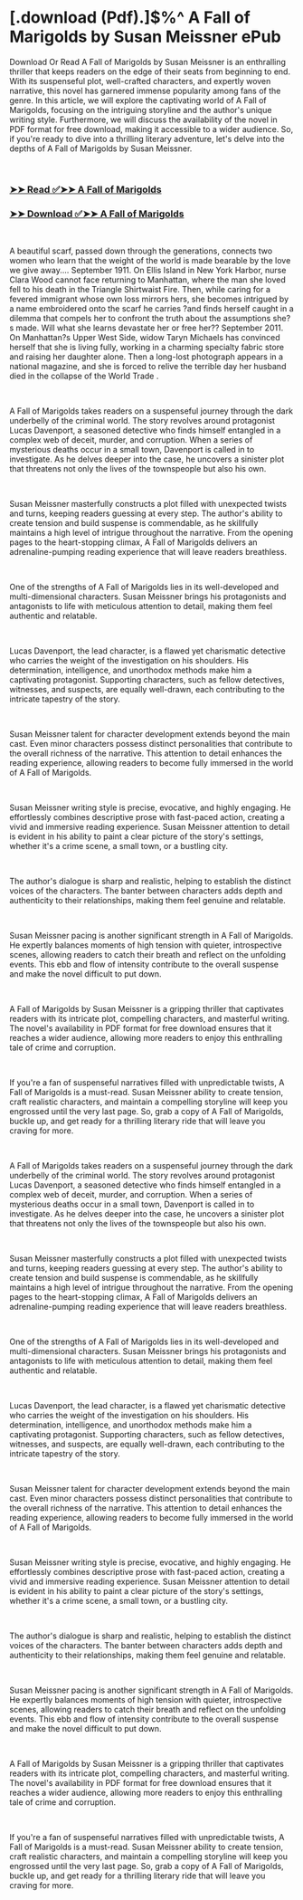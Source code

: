 # [.download (Pdf).]$%^ A Fall of Marigolds by Susan Meissner ePub

<p>Download Or Read A Fall of Marigolds by Susan Meissner is an enthralling thriller that keeps readers on the edge of their seats from beginning to end. With its suspenseful plot, well-crafted characters, and expertly woven narrative, this novel has garnered immense popularity among fans of the genre. In this article, we will explore the captivating world of A Fall of Marigolds, focusing on the intriguing storyline and the author's unique writing style. Furthermore, we will discuss the availability of the novel in PDF format for free download, making it accessible to a wider audience. So, if you're ready to dive into a thrilling literary adventure, let's delve into the depths of A Fall of Marigolds by Susan Meissner.</p>
<p>&nbsp;</p>

### [➤➤ Read ✅➤➤ A Fall of Marigolds](https://realpdfbooksdrive.blogspot.com/id/18114142)

### [➤➤ Download ✅➤➤ A Fall of Marigolds](https://realpdfbooksdrive.blogspot.com/id/18114142)

<p>&nbsp;</p>
<p>A beautiful scarf, passed down through the generations, connects two women who learn that the weight of the world is made bearable by the love we give away.... September 1911. On Ellis Island in New York Harbor, nurse Clara Wood cannot face returning to Manhattan, where the man she loved fell to his death in the Triangle Shirtwaist Fire. Then, while caring for a fevered immigrant whose own loss mirrors hers, she becomes intrigued by a name embroidered onto the scarf he carries ?and finds herself caught in a dilemma that compels her to confront the truth about the assumptions she?s made. Will what she learns devastate her or free her?? September 2011. On Manhattan?s Upper West Side, widow Taryn Michaels has convinced herself that she is living fully, working in a charming specialty fabric store and raising her daughter alone. Then a long-lost photograph appears in a national magazine, and she is forced to relive the terrible day her husband died in the collapse of the World Trade .</p>
<p>&nbsp;</p>
<p>A Fall of Marigolds takes readers on a suspenseful journey through the dark underbelly of the criminal world. The story revolves around protagonist Lucas Davenport, a seasoned detective who finds himself entangled in a complex web of deceit, murder, and corruption. When a series of mysterious deaths occur in a small town, Davenport is called in to investigate. As he delves deeper into the case, he uncovers a sinister plot that threatens not only the lives of the townspeople but also his own.</p>
<p>&nbsp;</p>
<p>Susan Meissner masterfully constructs a plot filled with unexpected twists and turns, keeping readers guessing at every step. The author's ability to create tension and build suspense is commendable, as he skillfully maintains a high level of intrigue throughout the narrative. From the opening pages to the heart-stopping climax, A Fall of Marigolds delivers an adrenaline-pumping reading experience that will leave readers breathless.</p>
<p>&nbsp;</p>
<p>One of the strengths of A Fall of Marigolds lies in its well-developed and multi-dimensional characters. Susan Meissner brings his protagonists and antagonists to life with meticulous attention to detail, making them feel authentic and relatable.</p>
<p>&nbsp;</p>
<p>Lucas Davenport, the lead character, is a flawed yet charismatic detective who carries the weight of the investigation on his shoulders. His determination, intelligence, and unorthodox methods make him a captivating protagonist. Supporting characters, such as fellow detectives, witnesses, and suspects, are equally well-drawn, each contributing to the intricate tapestry of the story.</p>
<p>&nbsp;</p>
<p>Susan Meissner talent for character development extends beyond the main cast. Even minor characters possess distinct personalities that contribute to the overall richness of the narrative. This attention to detail enhances the reading experience, allowing readers to become fully immersed in the world of A Fall of Marigolds.</p>
<p>&nbsp;</p>
<p>Susan Meissner writing style is precise, evocative, and highly engaging. He effortlessly combines descriptive prose with fast-paced action, creating a vivid and immersive reading experience. Susan Meissner attention to detail is evident in his ability to paint a clear picture of the story's settings, whether it's a crime scene, a small town, or a bustling city.</p>
<p>&nbsp;</p>
<p>The author's dialogue is sharp and realistic, helping to establish the distinct voices of the characters. The banter between characters adds depth and authenticity to their relationships, making them feel genuine and relatable.</p>
<p>&nbsp;</p>
<p>Susan Meissner pacing is another significant strength in A Fall of Marigolds. He expertly balances moments of high tension with quieter, introspective scenes, allowing readers to catch their breath and reflect on the unfolding events. This ebb and flow of intensity contribute to the overall suspense and make the novel difficult to put down.</p>
<p>&nbsp;</p>
<p>A Fall of Marigolds by Susan Meissner is a gripping thriller that captivates readers with its intricate plot, compelling characters, and masterful writing. The novel's availability in PDF format for free download ensures that it reaches a wider audience, allowing more readers to enjoy this enthralling tale of crime and corruption.</p>
<p>&nbsp;</p>
<p>If you're a fan of suspenseful narratives filled with unpredictable twists, A Fall of Marigolds is a must-read. Susan Meissner ability to create tension, craft realistic characters, and maintain a compelling storyline will keep you engrossed until the very last page. So, grab a copy of A Fall of Marigolds, buckle up, and get ready for a thrilling literary ride that will leave you craving for more.</p>
<p>&nbsp;</p>
<p>A Fall of Marigolds takes readers on a suspenseful journey through the dark underbelly of the criminal world. The story revolves around protagonist Lucas Davenport, a seasoned detective who finds himself entangled in a complex web of deceit, murder, and corruption. When a series of mysterious deaths occur in a small town, Davenport is called in to investigate. As he delves deeper into the case, he uncovers a sinister plot that threatens not only the lives of the townspeople but also his own.</p>
<p>&nbsp;</p>
<p>Susan Meissner masterfully constructs a plot filled with unexpected twists and turns, keeping readers guessing at every step. The author's ability to create tension and build suspense is commendable, as he skillfully maintains a high level of intrigue throughout the narrative. From the opening pages to the heart-stopping climax, A Fall of Marigolds delivers an adrenaline-pumping reading experience that will leave readers breathless.</p>
<p>&nbsp;</p>
<p>One of the strengths of A Fall of Marigolds lies in its well-developed and multi-dimensional characters. Susan Meissner brings his protagonists and antagonists to life with meticulous attention to detail, making them feel authentic and relatable.</p>
<p>&nbsp;</p>
<p>Lucas Davenport, the lead character, is a flawed yet charismatic detective who carries the weight of the investigation on his shoulders. His determination, intelligence, and unorthodox methods make him a captivating protagonist. Supporting characters, such as fellow detectives, witnesses, and suspects, are equally well-drawn, each contributing to the intricate tapestry of the story.</p>
<p>&nbsp;</p>
<p>Susan Meissner talent for character development extends beyond the main cast. Even minor characters possess distinct personalities that contribute to the overall richness of the narrative. This attention to detail enhances the reading experience, allowing readers to become fully immersed in the world of A Fall of Marigolds.</p>
<p>&nbsp;</p>
<p>Susan Meissner writing style is precise, evocative, and highly engaging. He effortlessly combines descriptive prose with fast-paced action, creating a vivid and immersive reading experience. Susan Meissner attention to detail is evident in his ability to paint a clear picture of the story's settings, whether it's a crime scene, a small town, or a bustling city.</p>
<p>&nbsp;</p>
<p>The author's dialogue is sharp and realistic, helping to establish the distinct voices of the characters. The banter between characters adds depth and authenticity to their relationships, making them feel genuine and relatable.</p>
<p>&nbsp;</p>
<p>Susan Meissner pacing is another significant strength in A Fall of Marigolds. He expertly balances moments of high tension with quieter, introspective scenes, allowing readers to catch their breath and reflect on the unfolding events. This ebb and flow of intensity contribute to the overall suspense and make the novel difficult to put down.</p>
<p>&nbsp;</p>
<p>A Fall of Marigolds by Susan Meissner is a gripping thriller that captivates readers with its intricate plot, compelling characters, and masterful writing. The novel's availability in PDF format for free download ensures that it reaches a wider audience, allowing more readers to enjoy this enthralling tale of crime and corruption.</p>
<p>&nbsp;</p>
<p>If you're a fan of suspenseful narratives filled with unpredictable twists, A Fall of Marigolds is a must-read. Susan Meissner ability to create tension, craft realistic characters, and maintain a compelling storyline will keep you engrossed until the very last page. So, grab a copy of A Fall of Marigolds, buckle up, and get ready for a thrilling literary ride that will leave you craving for more.</p>
<p>&nbsp;</p>
